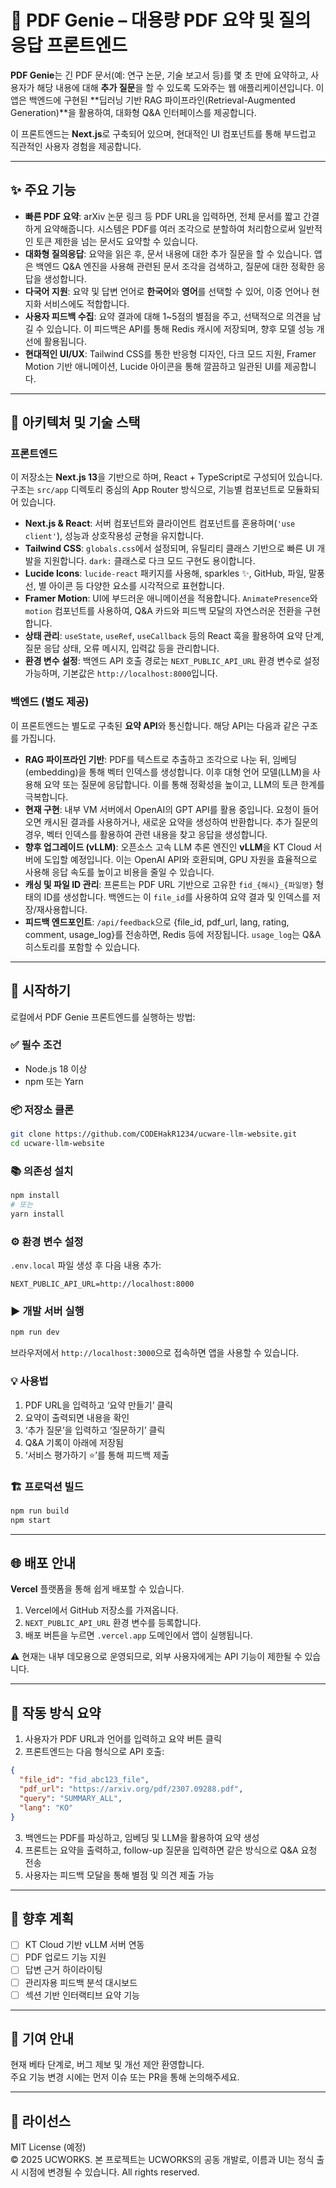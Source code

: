 # 📄 PDF Genie – 대용량 PDF 요약 및 질의응답 프론트엔드

**PDF Genie**는 긴 PDF 문서(예: 연구 논문, 기술 보고서 등)를 몇 초 만에 요약하고, 사용자가 해당 내용에 대해 **추가 질문**을 할 수 있도록 도와주는 웹 애플리케이션입니다. 이 앱은 백엔드에 구현된 **딥러닝 기반 RAG 파이프라인(Retrieval-Augmented Generation)**을 활용하여, 대화형 Q&A 인터페이스를 제공합니다.

이 프론트엔드는 **Next.js**로 구축되어 있으며, 현대적인 UI 컴포넌트를 통해 부드럽고 직관적인 사용자 경험을 제공합니다.

---

## ✨ 주요 기능

- **빠른 PDF 요약**: arXiv 논문 링크 등 PDF URL을 입력하면, 전체 문서를 짧고 간결하게 요약해줍니다. 시스템은 PDF를 여러 조각으로 분할하여 처리함으로써 일반적인 토큰 제한을 넘는 문서도 요약할 수 있습니다.
- **대화형 질의응답**: 요약을 읽은 후, 문서 내용에 대한 추가 질문을 할 수 있습니다. 앱은 백엔드 Q&A 엔진을 사용해 관련된 문서 조각을 검색하고, 질문에 대한 정확한 응답을 생성합니다.
- **다국어 지원**: 요약 및 답변 언어로 **한국어**와 **영어**를 선택할 수 있어, 이중 언어나 현지화 서비스에도 적합합니다.
- **사용자 피드백 수집**: 요약 결과에 대해 1~5점의 별점을 주고, 선택적으로 의견을 남길 수 있습니다. 이 피드백은 API를 통해 Redis 캐시에 저장되며, 향후 모델 성능 개선에 활용됩니다.
- **현대적인 UI/UX**: Tailwind CSS를 통한 반응형 디자인, 다크 모드 지원, Framer Motion 기반 애니메이션, Lucide 아이콘을 통해 깔끔하고 일관된 UI를 제공합니다.

---

## 🧱 아키텍처 및 기술 스택

### 프론트엔드

이 저장소는 **Next.js 13**을 기반으로 하며, React + TypeScript로 구성되어 있습니다. 구조는 `src/app` 디렉토리 중심의 App Router 방식으로, 기능별 컴포넌트로 모듈화되어 있습니다.

- **Next.js & React**: 서버 컴포넌트와 클라이언트 컴포넌트를 혼용하며(`'use client'`), 성능과 상호작용성 균형을 유지합니다.
- **Tailwind CSS**: `globals.css`에서 설정되며, 유틸리티 클래스 기반으로 빠른 UI 개발을 지원합니다. `dark:` 클래스로 다크 모드 구현도 용이합니다.
- **Lucide Icons**: `lucide-react` 패키지를 사용해, sparkles ✨, GitHub, 파일, 말풍선, 별 아이콘 등 다양한 요소를 시각적으로 표현합니다.
- **Framer Motion**: UI에 부드러운 애니메이션을 적용합니다. `AnimatePresence`와 `motion` 컴포넌트를 사용하여, Q&A 카드와 피드백 모달의 자연스러운 전환을 구현합니다.
- **상태 관리**: `useState`, `useRef`, `useCallback` 등의 React 훅을 활용하여 요약 단계, 질문 응답 상태, 오류 메시지, 입력값 등을 관리합니다.
- **환경 변수 설정**: 백엔드 API 호출 경로는 `NEXT_PUBLIC_API_URL` 환경 변수로 설정 가능하며, 기본값은 `http://localhost:8000`입니다.

### 백엔드 (별도 제공)

이 프론트엔드는 별도로 구축된 **요약 API**와 통신합니다. 해당 API는 다음과 같은 구조를 가집니다.

- **RAG 파이프라인 기반**: PDF를 텍스트로 추출하고 조각으로 나눈 뒤, 임베딩(embedding)을 통해 벡터 인덱스를 생성합니다. 이후 대형 언어 모델(LLM)을 사용해 요약 또는 질문에 응답합니다. 이를 통해 정확성을 높이고, LLM의 토큰 한계를 극복합니다.
- **현재 구현**: 내부 VM 서버에서 OpenAI의 GPT API를 활용 중입니다. 요청이 들어오면 캐시된 결과를 사용하거나, 새로운 요약을 생성하여 반환합니다. 추가 질문의 경우, 벡터 인덱스를 활용하여 관련 내용을 찾고 응답을 생성합니다.
- **향후 업그레이드 (vLLM)**: 오픈소스 고속 LLM 추론 엔진인 **vLLM**을 KT Cloud 서버에 도입할 예정입니다. 이는 OpenAI API와 호환되며, GPU 자원을 효율적으로 사용해 응답 속도를 높이고 비용을 줄일 수 있습니다.
- **캐싱 및 파일 ID 관리**: 프론트는 PDF URL 기반으로 고유한 `fid_{해시}_{파일명}` 형태의 ID를 생성합니다. 백엔드는 이 `file_id`를 사용하여 요약 결과 및 인덱스를 저장/재사용합니다.
- **피드백 엔드포인트**: `/api/feedback`으로 {file_id, pdf_url, lang, rating, comment, usage_log}를 전송하면, Redis 등에 저장됩니다. `usage_log`는 Q&A 히스토리를 포함할 수 있습니다.

---

## 🚀 시작하기

로컬에서 PDF Genie 프론트엔드를 실행하는 방법:

### ✅ 필수 조건

- Node.js 18 이상
- npm 또는 Yarn

### 📦 저장소 클론

```bash
git clone https://github.com/CODEHakR1234/ucware-llm-website.git
cd ucware-llm-website
```

### 📚 의존성 설치

```bash
npm install
# 또는
yarn install
```

### ⚙️ 환경 변수 설정

`.env.local` 파일 생성 후 다음 내용 추가:

```env
NEXT_PUBLIC_API_URL=http://localhost:8000
```

### ▶️ 개발 서버 실행

```bash
npm run dev
```

브라우저에서 `http://localhost:3000`으로 접속하면 앱을 사용할 수 있습니다.

### 💡 사용법

1. PDF URL을 입력하고 ‘요약 만들기’ 클릭  
2. 요약이 출력되면 내용을 확인  
3. ‘추가 질문’을 입력하고 ‘질문하기’ 클릭  
4. Q&A 기록이 아래에 저장됨  
5. ‘서비스 평가하기 ⭐’를 통해 피드백 제출

### 🏗️ 프로덕션 빌드

```bash
npm run build
npm start
```

---

## 🌐 배포 안내

**Vercel** 플랫폼을 통해 쉽게 배포할 수 있습니다.

1. Vercel에서 GitHub 저장소를 가져옵니다.
2. `NEXT_PUBLIC_API_URL` 환경 변수를 등록합니다.
3. 배포 버튼을 누르면 `.vercel.app` 도메인에서 앱이 실행됩니다.

⚠️ 현재는 내부 데모용으로 운영되므로, 외부 사용자에게는 API 기능이 제한될 수 있습니다.

---

## 🔁 작동 방식 요약

1. 사용자가 PDF URL과 언어를 입력하고 요약 버튼 클릭
2. 프론트엔드는 다음 형식으로 API 호출:

```json
{
  "file_id": "fid_abc123_file",
  "pdf_url": "https://arxiv.org/pdf/2307.09288.pdf",
  "query": "SUMMARY_ALL",
  "lang": "KO"
}
```

3. 백엔드는 PDF를 파싱하고, 임베딩 및 LLM을 활용하여 요약 생성
4. 프론트는 요약을 출력하고, follow-up 질문을 입력하면 같은 방식으로 Q&A 요청 전송
5. 사용자는 피드백 모달을 통해 별점 및 의견 제출 가능

---

## 🔮 향후 계획

- [ ] KT Cloud 기반 vLLM 서버 연동
- [ ] PDF 업로드 기능 지원
- [ ] 답변 근거 하이라이팅
- [ ] 관리자용 피드백 분석 대시보드
- [ ] 섹션 기반 인터랙티브 요약 기능

---

## 🤝 기여 안내

현재 베타 단계로, 버그 제보 및 개선 제안 환영합니다.  
주요 기능 변경 시에는 먼저 이슈 또는 PR을 통해 논의해주세요.

---

## 📄 라이선스

MIT License (예정)  
© 2025 UCWORKS. 본 프로젝트는 UCWORKS의 공동 개발로, 이름과 UI는 정식 출시 시점에 변경될 수 있습니다. All rights reserved.

